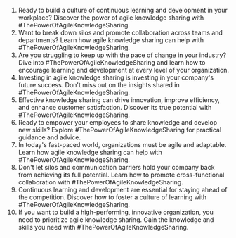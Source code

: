 1. Ready to build a culture of continuous learning and development in your workplace? Discover the power of agile knowledge sharing with #ThePowerOfAgileKnowledgeSharing.
2. Want to break down silos and promote collaboration across teams and departments? Learn how agile knowledge sharing can help with #ThePowerOfAgileKnowledgeSharing.
3. Are you struggling to keep up with the pace of change in your industry? Dive into #ThePowerOfAgileKnowledgeSharing and learn how to encourage learning and development at every level of your organization.
4. Investing in agile knowledge sharing is investing in your company's future success. Don't miss out on the insights shared in #ThePowerOfAgileKnowledgeSharing.
5. Effective knowledge sharing can drive innovation, improve efficiency, and enhance customer satisfaction. Discover its true potential with #ThePowerOfAgileKnowledgeSharing.
6. Ready to empower your employees to share knowledge and develop new skills? Explore #ThePowerOfAgileKnowledgeSharing for practical guidance and advice.
7. In today's fast-paced world, organizations must be agile and adaptable. Learn how agile knowledge sharing can help with #ThePowerOfAgileKnowledgeSharing.
8. Don't let silos and communication barriers hold your company back from achieving its full potential. Learn how to promote cross-functional collaboration with #ThePowerOfAgileKnowledgeSharing.
9. Continuous learning and development are essential for staying ahead of the competition. Discover how to foster a culture of learning with #ThePowerOfAgileKnowledgeSharing.
10. If you want to build a high-performing, innovative organization, you need to prioritize agile knowledge sharing. Gain the knowledge and skills you need with #ThePowerOfAgileKnowledgeSharing.
